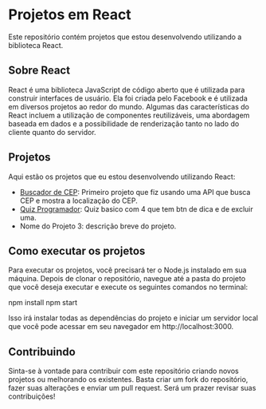 # Projetos em React

Este repositório contém projetos que estou desenvolvendo utilizando a biblioteca React. 

## Sobre React

React é uma biblioteca JavaScript de código aberto que é utilizada para construir interfaces de usuário. Ela foi criada pelo Facebook e é utilizada em diversos projetos ao redor do mundo. Algumas das características do React incluem a utilização de componentes reutilizáveis, uma abordagem baseada em dados e a possibilidade de renderização tanto no lado do cliente quanto do servidor.

## Projetos

Aqui estão os projetos que eu estou desenvolvendo utilizando React:

- [Buscador de CEP](https://github.com/caioricardop/React/tree/main/Buscador%20de%20CEP): Primeiro projeto que fiz usando uma API que busca CEP e mostra a localização do CEP.
- [Quiz Programador](https://github.com/caioricardop/React/tree/main/Quiz): Quiz basico com 4 que tem btn de dica e de excluir uma.
- Nome do Projeto 3: descrição breve do projeto.

## Como executar os projetos

Para executar os projetos, você precisará ter o Node.js instalado em sua máquina. Depois de clonar o repositório, navegue até a pasta do projeto que você deseja executar e execute os seguintes comandos no terminal:

npm install
npm start


Isso irá instalar todas as dependências do projeto e iniciar um servidor local que você pode acessar em seu navegador em http://localhost:3000.

## Contribuindo

Sinta-se à vontade para contribuir com este repositório criando novos projetos ou melhorando os existentes. Basta criar um fork do repositório, fazer suas alterações e enviar um pull request. Será um prazer revisar suas contribuições!

